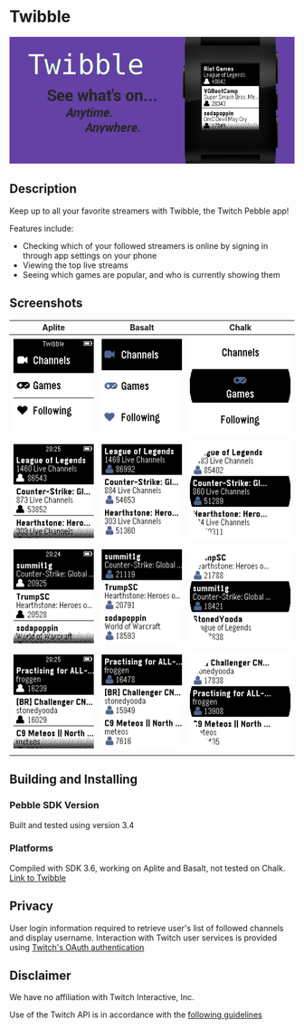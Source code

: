 # Twibble

![Twibble Banner](./TwibbleBanner.png "Twibble Logo")

## Description

Keep up to all your favorite streamers with Twibble, the Twitch Pebble app!

Features include:
- Checking which of your followed streamers is online by signing in through app settings on your phone
- Viewing the top live streams
- Seeing which games are popular, and who is currently showing them

## Screenshots

Aplite | Basalt | Chalk
------------- | ------------- | ------------- 
![](./screenshots/aplite_main.png) | ![](./screenshots/basalt_main.png) | ![](./screenshots/chalk_main.png)
![](./screenshots/aplite_games.png) | ![](./screenshots/basalt_games.png) | ![](./screenshots/chalk_games.png)
![](./screenshots/aplite_channels.png) | ![](./screenshots/basalt_channels.png) | ![](./screenshots/chalk_channels.png)
![](./screenshots/aplite_channels_detail.png) | ![](./screenshots/basalt_channels_detail.png) | ![](./screenshots/chalk_channels_detail.png)

## Building and Installing

### Pebble SDK Version
Built and tested using version 3.4

### Platforms
Compiled with SDK 3.6, working on Aplite and Basalt, not tested on Chalk.
[Link to Twibble](http://apps.getpebble.com/en_US/application/5620481225ef793e5a00001a)

## Privacy
User login information required to retrieve user's list of followed channels and display username.
Interaction with Twitch user services is provided using [Twitch's OAuth authentication](https://github.com/justintv/Twitch-API/blob/master/authentication.md)

## Disclaimer
We have no affiliation with Twitch Interactive, Inc.

Use of the Twitch API is in accordance with the [following guidelines](http://www.twitch.tv/user/legal?page=api_terms_of_service)
